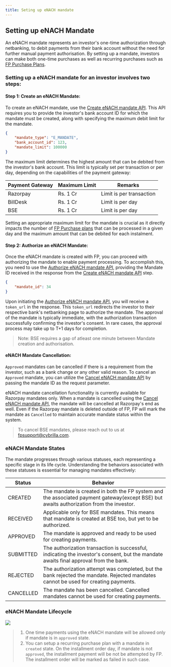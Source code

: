```yaml
---
title: Seting up eNACH mandate
---
```

  

## Setting up eNACH Mandate
An eNACH mandate represents an investor's one-time authorization through netbanking, to debit payments from their bank account without the need for further manual payment authorisation.  By setting up a mandate, investors can make both one-time purchases as well as recurring purchases such as [FP Purchase Plans](https://fintechprimitives.com/docs/api/#mf-purchase-plans).


### Setting up a eNACH mandate for an investor involves two steps:

#### Step 1: Create an eNACH Mandate:
To create an eNACH mandate, use the [Create eNACH mandate API](https://fintechprimitives.com/docs/api/#create-a-mandate-enach). This API requires you to provide the investor's bank account ID for which the mandate must be created, along with specifying the maximum debit limit for the mandate. 
```json
{
	"mandate_type": "E_MANDATE",
	"bank_account_id": 123,
	"mandate_limit": 100000
}
```

The maximum limit determines the highest amount that can be debited from the investor's bank account. This limit is typically set per transaction or per day, depending on the capabilities of the payment gateway:

| Payment Gateway | Maximum Limit | Remarks                    |
|------------------|---------------|----------------------------|
| Razorpay         |      Rs. 1 Cr | Limit is per transaction   |
| BillDesk         |      Rs. 1 Cr | Limit is per day           |
| BSE              |      Rs. 1 Cr | Limit is per day           |
  
Setting an appropriate maximum limit for the mandate is crucial as it directly impacts the number of [FP Purchase plans](https://fintechprimitives.com/docs/api/#mf-purchase-plans) that can be processed in a given day and the maximum amount that can be debited for each instalment. 

#### Step 2: Authorize an eNACH Mandate:

Once the eNACH mandate is created with FP, you can proceed with authorizing the mandate to enable payment processing. To accomplish this, you need to use the [Authorize eNACH mandate API](https://fintechprimitives.com/docs/api/#authorize-a-mandate-enach), providing the Mandate ID received in the response from the [Create eNACH mandate API](https://fintechprimitives.com/docs/api/#create-a-mandate-enach) step. 

```json
{
    "mandate_id": 34
}
```

Upon initiating the [Authorize eNACH mandate API](https://fintechprimitives.com/docs/api/#authorize-a-mandate-enach), you will receive a `token_url` in the response. This `token_url` redirects the investor to their respective bank's netbanking page to authorize the mandate. The approval of the mandate is typically immediate, with the authorization transaction successfully confirming the investor's consent. In rare cases, the approval process may take up to T+1 days for completion.
> Note: BSE requires a gap of atleast one minute between Mandate creation and authorisation. 

#### eNACH Mandate Cancellation:


`Approved` mandates can be cancelled if there is a requirement from the investor, such as a bank change or any other valid reason. To cancel an `Approved` mandate, you can utilize the [Cancel eNACH mandate API](https://fintechprimitives.com/docs/api/#cancel-a-mandate) by passing the mandate ID as the request parameter.

eNACH mandate cancellation functionality is currently available for Razorpay mandates only. When a mandate is cancelled using the [Cancel eNACH mandate API](https://fintechprimitives.com/docs/api/#cancel-a-mandate), the mandate will be cancelled at Razorpay's end as well. Even if the Razorpay mandate is deleted outside of FP, FP will mark the mandate as `Cancelled` to maintain accurate mandate status within the system.

> To cancel BSE mandates, please reach out to us at [fpsupport@cybrilla.com](mailto:fpsupport@cybrilla.com). 


### **eNACH Mandate States**


The mandate progresses through various statuses, each representing a specific stage in its life cycle. Understanding the behaviors associated with these statuses is essential for managing mandates effectively:



| Status | Behavior |
|---|---|
|  CREATED | The mandate is created in both the FP system and the associated payment gateway(except BSE) but awaits authorization from the investor. |
|  RECEIVED | Applicable only for BSE mandates. This means that mandate is created at BSE too, but yet to be authorized. |
|  APPROVED  | The mandate is approved and ready to be used for creating payments. |
|  SUBMITTED| The authorization transaction is successful, indicating the investor's consent, but the mandate awaits final approval from the bank. |
|  REJECTED  | The authorization attempt was completed, but the bank rejected the mandate. Rejected mandates cannot be used for creating payments. |
|  CANCELLED| The mandate has been cancelled. Cancelled mandates cannot be used for creating payments. 




### **eNACH Mandate Lifecycle**
  
<div>
  <img src="../../images/mandate-lifecycle.png">
</div>

> 1. One time payments using the eNACH mandate will be allowed only if mandate is in `approved` state. 
> 2. You can setup a recurring purchase plan with a mandate in `created` state. On the installment order day, if mandate is not `approved`, the installment payment will be not be attempted by FP. The installment order will be marked as failed in such case.
